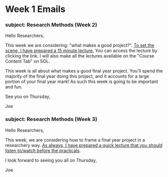 
# Week 1 Emails 

### subject: Research Methods (Week 2)
Hello Researchers,

This week we are considering: "what makes a good project?". [To set the scene, I have prepared a 15 minute lecture.](https://solent.cloud.panopto.eu/Panopto/Pages/Viewer.aspx?id=5071a74f-b6d5-438b-8335-ae2f00fffa57) You can access the lecture by clicking the link.  I will also make all the lectures available on the "Course Content Tab" on SOL.

This week is all about what makes a good final year project. You'll spend the majority of the final year doing this project, and it accounts for a large portion of your final year mark! As such this week is going to be important and fun.

See you on Thursday,

Joe 

### subject: Research Methods (Week 3)
Hello Researchers,

This week, we are considering how to frame a final year project in a researchery way. [As always, I have prepared a quick lecture that you should listen to/watch before the practicals](https://solent.cloud.panopto.eu/Panopto/Pages/Viewer.aspx?id=159a3d96-492c-4948-aaf1-ae36014b513c&edit=true). 

I look forward to seeing you all on Thursday,

Joe